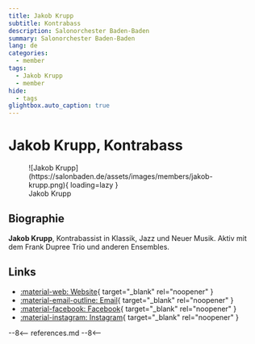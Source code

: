 ```yaml
---
title: Jakob Krupp
subtitle: Kontrabass
description: Salonorchester Baden-Baden
summary: Salonorchester Baden-Baden
lang: de
categories:
  - member
tags:
  - Jakob Krupp
  - member
hide:
  - tags
glightbox.auto_caption: true
---
```


# Jakob Krupp, Kontrabass

<!-- more -->

<figure markdown>
  ![Jakob Krupp](https://salonbaden.de/assets/images/members/jakob-krupp.png){ loading=lazy }
  <figcaption>Jakob Krupp</figcaption>
</figure>

## Biographie

**Jakob Krupp**, Kontrabassist in Klassik, Jazz und Neuer Musik. Aktiv mit dem Frank Dupree Trio und anderen Ensembles.

## Links

* [:material-web: Website](https://www.jakobkrupp.de/){ target="_blank" rel="noopener" }
* [:material-email-outline: Email](mailto:jakobkrupp@web.de?subject=Salonorchester){ target="_blank" rel="noopener" }
* [:material-facebook: Facebook](https://www.facebook.com/reinhard.rakete/){ target="_blank" rel="noopener" }
* [:material-instagram: Instagram](https://www.instagram.com/jakobkrupp){ target="_blank" rel="noopener" }

--8<--
references.md
--8<--
